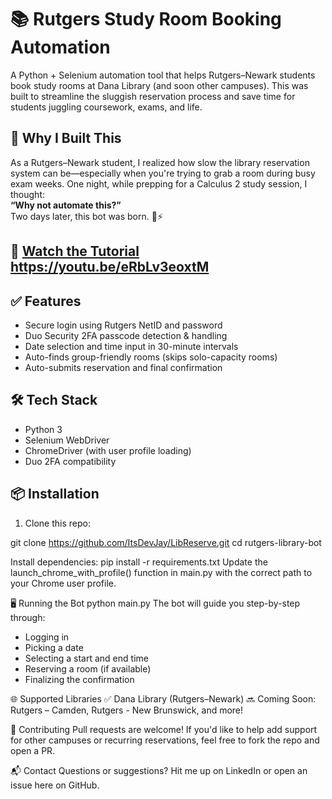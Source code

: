 # 📚 Rutgers Study Room Booking Automation

A Python + Selenium automation tool that helps Rutgers–Newark students book study rooms at Dana Library (and soon other campuses). This was built to streamline the sluggish reservation process and save time for students juggling coursework, exams, and life.

## 🚀 Why I Built This

As a Rutgers–Newark student, I realized how slow the library reservation system can be—especially when you're trying to grab a room during busy exam weeks. One night, while prepping for a Calculus 2 study session, I thought:  
**“Why not automate this?”**  
Two days later, this bot was born. 🧠⚡

## 🎥 [Watch the Tutorial](#) https://youtu.be/eRbLv3eoxtM

## ✅ Features

- Secure login using Rutgers NetID and password  
- Duo Security 2FA passcode detection & handling  
- Date selection and time input in 30-minute intervals  
- Auto-finds group-friendly rooms (skips solo-capacity rooms)  
- Auto-submits reservation and final confirmation

## 🛠️ Tech Stack

- Python 3
- Selenium WebDriver
- ChromeDriver (with user profile loading)
- Duo 2FA compatibility

## 📦 Installation

1. Clone this repo:

git clone https://github.com/ItsDevJay/LibReserve.git
cd rutgers-library-bot


Install dependencies:
pip install -r requirements.txt
Update the launch_chrome_with_profile() function in main.py with the correct path to your Chrome user profile.

🖥️ Running the Bot
python main.py
The bot will guide you step-by-step through:
- Logging in
- Picking a date
- Selecting a start and end time
- Reserving a room (if available)
- Finalizing the confirmation


🌐 Supported Libraries
✅ Dana Library (Rutgers–Newark)
🔜 Coming Soon: Rutgers – Camden, Rutgers - New Brunswick, and more!

🤝 Contributing
Pull requests are welcome! If you'd like to help add support for other campuses or recurring reservations, feel free to fork the repo and open a PR.

📬 Contact
Questions or suggestions? Hit me up on LinkedIn or open an issue here on GitHub.
